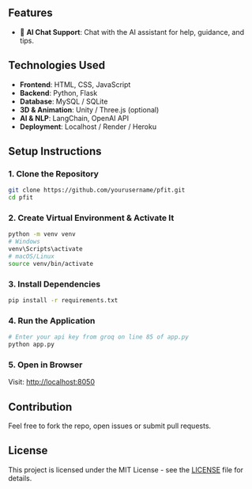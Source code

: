 ## Features

- 💬 **AI Chat Support**: Chat with the AI assistant for help, guidance, and tips.


## Technologies Used

- **Frontend**: HTML, CSS, JavaScript
- **Backend**: Python, Flask
- **Database**: MySQL / SQLite
- **3D & Animation**: Unity / Three.js (optional)
- **AI & NLP**: LangChain, OpenAI API
- **Deployment**: Localhost / Render / Heroku

## Setup Instructions

### 1. Clone the Repository
```bash
git clone https://github.com/yourusername/pfit.git
cd pfit
```

### 2. Create Virtual Environment & Activate It
```bash
python -m venv venv
# Windows
venv\Scripts\activate
# macOS/Linux
source venv/bin/activate
```

### 3. Install Dependencies
```bash
pip install -r requirements.txt
```

### 4. Run the Application
```bash
# Enter your api key from groq on line 85 of app.py
python app.py
```

### 5. Open in Browser
Visit: [http://localhost:8050](http://localhost:8050)

## Contribution

Feel free to fork the repo, open issues or submit pull requests.

## License

This project is licensed under the MIT License - see the [LICENSE](LICENSE) file for details.
